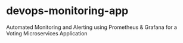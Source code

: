 # devops-monitoring-app
Automated Monitoring and Alerting using Prometheus &amp; Grafana for a Voting Microservices Application
